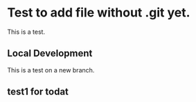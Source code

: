 # Test to add file without .git yet.
This is a test.

## Local Development
This is a test on a new branch.

## test1 for todat
